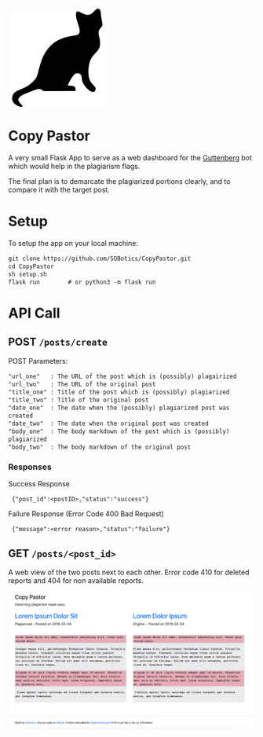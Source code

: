 
![CatPics](https://raw.githubusercontent.com/SOBotics/CopyPastor/master/static/favicon.png)

# Copy Pastor

A very small Flask App to serve as a web dashboard for the [Guttenberg](https://stackapps.com/questions/7197/guttenberg-a-bot-searching-for-plagiarism-on-stack-overflow) bot which would help in the plagiarism flags.

The final plan is to demarcate the plagiarized portions clearly, and to compare it with the target post.


# Setup

To setup the app on your local machine:

    git clone https://github.com/SOBotics/CopyPastor.git
    cd CopyPastor
    sh setup.sh
    flask run        # or python3 -m flask run


# API Call


## POST  `/posts/create`

POST Parameters:

    "url_one"   : The URL of the post which is (possibly) plagairized
    "url_two"   : The URL of the original post
    "title_one" : Title of the post which is (possibly) plagiarized
    "title_two" : Title of the original post
    "date_one"  : The date when the (possibly) plagiarized post was created
    "date_two"  : The date when the original post was created
    "body_one"  : The body markdown of the post which is (possibly) plagiarized
    "body_two"  : The body markdown of the original post

### Responses

Success Response

     {"post_id":<postID>,"status":"success"}

Failure Response (Error Code 400 Bad Request)

     {"message":<error reason>,"status":"failure"}


## GET `/posts/<post_id>`

A web view of the two posts next to each other. Error code 410 for deleted reports and 404 for non available reports.

![ScreenGrab](https://raw.githubusercontent.com/SOBotics/CopyPastor/master/static/sample.png)
